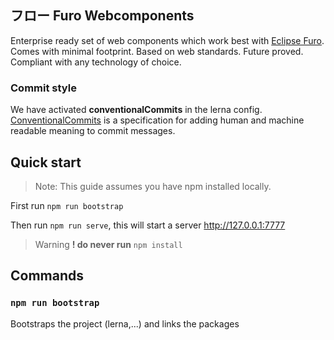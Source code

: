 ## フロー Furo Webcomponents

Enterprise ready set of web components which work best with [Eclipse Furo](https://github.com/eclipse/eclipsefuro). Comes with minimal footprint. Based on web standards. Future proved. Compliant with any technology of choice.

### Commit style
We have activated **conventionalCommits** in the lerna config. 
[ConventionalCommits](https://www.conventionalcommits.org/en/v1.0.0-beta.2/) is a specification for adding human and machine readable meaning to commit messages. 

## Quick start

> Note: This guide assumes you have npm installed locally.

First run `npm run bootstrap`

Then run `npm run serve`, this will start a server  http://127.0.0.1:7777

> Warning **! do never run** `npm install`

## Commands

### `npm run bootstrap`
Bootstraps the project (lerna,...) and links the packages

